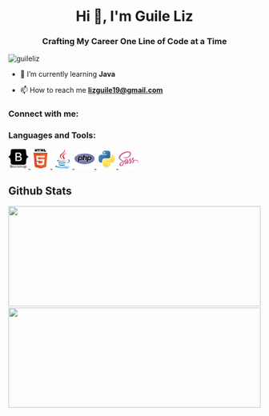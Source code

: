 <h1 align="center">Hi 👋, I'm Guile Liz</h1>
<h3 align="center">Crafting My Career One Line of Code at a Time</h3>

<p align="left"> <img src="https://komarev.com/ghpvc/?username=guileliz&label=Profile%20views&color=0e75b6&style=flat" alt="guileliz" /> </p>

- 🌱 I’m currently learning **Java**

- 📫 How to reach me **lizguile19@gmail.com**

<h3 align="left">Connect with me:</h3>
<p align="left">
</p>

<h3 align="left">Languages and Tools:</h3>
<p align="left"> <a href="https://getbootstrap.com" target="_blank" rel="noreferrer"> <img src="https://raw.githubusercontent.com/devicons/devicon/master/icons/bootstrap/bootstrap-plain-wordmark.svg" alt="bootstrap" width="40" height="40"/> </a> <a href="https://www.w3.org/html/" target="_blank" rel="noreferrer"> <img src="https://raw.githubusercontent.com/devicons/devicon/master/icons/html5/html5-original-wordmark.svg" alt="html5" width="40" height="40"/> </a> <a href="https://www.java.com" target="_blank" rel="noreferrer"> <img src="https://raw.githubusercontent.com/devicons/devicon/master/icons/java/java-original.svg" alt="java" width="40" height="40"/> </a> <a href="https://www.php.net" target="_blank" rel="noreferrer"> <img src="https://raw.githubusercontent.com/devicons/devicon/master/icons/php/php-original.svg" alt="php" width="40" height="40"/> </a> <a href="https://www.python.org" target="_blank" rel="noreferrer"> <img src="https://raw.githubusercontent.com/devicons/devicon/master/icons/python/python-original.svg" alt="python" width="40" height="40"/> </a> <a href="https://sass-lang.com" target="_blank" rel="noreferrer"> <img src="https://raw.githubusercontent.com/devicons/devicon/master/icons/sass/sass-original.svg" alt="sass" width="40" height="40"/> </a> </p>

## Github Stats  


 <img style="height: 200px; display: inline-block; margin-left: auto; margin-right: auto; width: 100%;" src="https://github-readme-stats.vercel.app/api?username=GuileLiz&show_icons=true&bg_color=FFFFFF" />

<img  style="height: 200px; display: inline-block; margin-left: auto; margin-right: auto; width: 100%;" src="https://github-readme-stats.vercel.app/api/top-langs/?username=GuileLiz&layout=compact"  />







<!--
**GuileLiz/GuileLiz** is a ✨ _special_ ✨ repository because its `README.md` (this file) appears on your GitHub profile.

Here are some ideas to get you started:

- 🔭 I’m currently working on ...
- 🌱 I’m currently learning ...
- 👯 I’m looking to collaborate on ...
- 🤔 I’m looking for help with ...
- 💬 Ask me about ...
- 📫 How to reach me: ...
- 😄 Pronouns: ...
- ⚡ Fun fact: ...
-->
